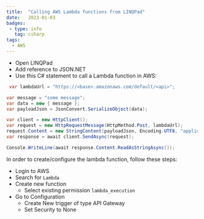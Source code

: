 ```yaml
---
title:  "Calling AWS Lambda functions from LINQPad"
date:   2023-01-03 
badges: 
 - type: info
   tag: csharp
tags:
  - AWS  
---
```


* Open LINQPad
* Add reference to JSON.NET
* Use this C# statement to call a Lambda function in AWS:

```csharp
 var lambdaUrl = "https://<base>.amazonaws.com/default/<api>";

var message = "some message";
var data = new { message };
var payloadJson = JsonConvert.SerializeObject(data);

var client = new HttpClient();
var request = new HttpRequestMessage(HttpMethod.Post, lambdaUrl);
request.Content = new StringContent(payloadJson, Encoding.UTF8, "application/json");
var response = await client.SendAsync(request);

Console.WriteLine(await response.Content.ReadAsStringAsync());
```

In order to create/configure the lambda function, follow these steps:
* Login to AWS
* Search for `Lambda`
* Create new function
  * Select existing permission `lambda_execution`
* Go to Configuration
   * Create New trigger of type API Gateway
   * Set Security to None
   
   
   

